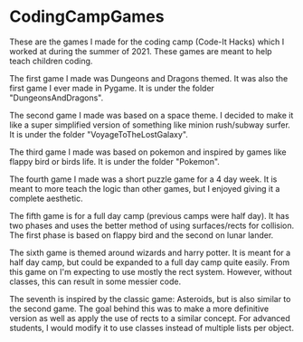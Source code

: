 # CodingCampGames
These are the games I made for the coding camp (Code-It Hacks) which I worked at during the summer of 2021. These games are meant to help teach children coding.

The first game I made was Dungeons and Dragons themed. It was also the first game I ever made in Pygame. It is under the folder "DungeonsAndDragons".

The second game I made was based on a space theme. I decided to make it like a super simplified version of something like minion rush/subway surfer. It is under the folder "VoyageToTheLostGalaxy".

The third game I made was based on pokemon and inspired by games like flappy bird or birds life. It is under the folder "Pokemon".

The fourth game I made was a short puzzle game for a 4 day week. It is meant to more teach the logic than other games, but I enjoyed giving it a complete aesthetic.

The fifth game is for a full day camp (previous camps were half day). It has two phases and uses the better method of using surfaces/rects for collision. The first phase is based on flappy bird and the second on lunar lander.

The sixth game is themed around wizards and harry potter. It is meant for a half day camp, but could be expanded to a full day camp quite easily. From this game on I'm expecting to use mostly the rect system. However, without classes, this can result in some messier code.

The seventh is inspired by the classic game: Asteroids, but is also similar to the second game. The goal behind this was to make a more definitive version as well as apply the use of rects to a similar concept. For advanced students, I would modify it to use classes instead of multiple lists per object.
